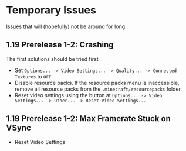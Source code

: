 # Temporary Issues 
Issues that will (hopefully) not be around for long. 

## 1.19 Prerelease 1-2: Crashing 
The first solutions should be tried first 

- Set `Options... -> Video Settings... -> Quality... -> Connected Textures` to `OFF`
- Disable resource packs. If the resource packs menu is inaccessible, remove all resource packs from the `.minecraft/resourcepacks` folder
- Reset video settings using the button at `Options... -> Video Settings... -> Other... -> Reset Video Settings...`

## 1.19 Prerelease 1-2: Max Framerate Stuck on VSync 
- Reset Video Settings